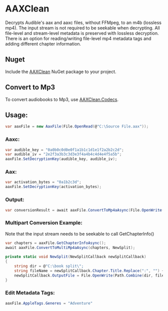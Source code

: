 
# AAXClean
Decrypts Audible's aax and aaxc files, without FFMpeg, to an m4b (lossless mp4). The input stream is not required to be seekable when decrypting. All file-level and stream-level metadata is preserved with lossless decryption. There is an option for reading/writing file-level mp4 metadata tags and adding different chapter information.

## Nuget
Include the [AAXClean](https://www.nuget.org/packages/AAXClean/) NuGet package to your project.

## Convert to Mp3

To convert audiobooks to Mp3, use [AAXClean.Codecs](https://github.com/Mbucari/AAXClean.Codecs).

## Usage:

```C# 
var aaxFile = new AaxFile(File.OpenRead(@"C:\Source File.aax"));
```
### Aaxc:
```C#
var audible_key = "0a0b0c0d0e0f1a1b1c1d1e1f2a2b2c2d";
var audible_iv = "2e2f3a3b3c3d3e3f4a4b4c4d4e4f5a5b";
aaxFile.SetDecryptionKey(audible_key, audible_iv);
```
### Aax:
```C#
var activation_bytes = "0a1b2c3d";
aaxFile.SetDecryptionKey(activation_bytes);
```
### Output:
```C#
var conversionResult = await aaxFile.ConvertToMp4aAsync(File.OpenWrite(@"C:\Decrypted book.mb4"));
```
### Multipart Conversion Example:
Note that the input stream needs to be seekable to call GetChapterInfo()
```C#
var chapters = aaxFile.GetChapterInfoAsync();
await aaxFile.ConvertToMultiMp4aAsync(chapters, NewSplit);
            
private static void NewSplit(NewSplitCallback newSplitCallback)
{
	string dir = @"C:\book split\";
	string fileName = newSplitCallback.Chapter.Title.Replace(":", "") + ".m4b";
	newSplitCallback.OutputFile = File.OpenWrite(Path.Combine(dir, fileName));
}
```
### Edit Metadata Tags:
```C#
aaxFile.AppleTags.Generes = "Adventure"
```
